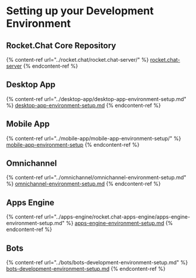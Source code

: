 # Setting up your Development Environment

## Rocket.Chat Core Repository

{% content-ref url="../rocket.chat/rocket.chat-server/" %}
[rocket.chat-server](../rocket.chat/rocket.chat-server/)
{% endcontent-ref %}

## Desktop App

{% content-ref url="../desktop-app/desktop-app-environment-setup.md" %}
[desktop-app-environment-setup.md](../desktop-app/desktop-app-environment-setup.md)
{% endcontent-ref %}

## Mobile App

{% content-ref url="../mobile-app/mobile-app-environment-setup/" %}
[mobile-app-environment-setup](../mobile-app/mobile-app-environment-setup/)
{% endcontent-ref %}

## Omnichannel

{% content-ref url="../omnichannel/omnichannel-environment-setup.md" %}
[omnichannel-environment-setup.md](../omnichannel/omnichannel-environment-setup.md)
{% endcontent-ref %}

## Apps Engine

{% content-ref url="../apps-engine/rocket.chat-apps-engine/apps-engine-environment-setup.md" %}
[apps-engine-environment-setup.md](../apps-engine/rocket.chat-apps-engine/apps-engine-environment-setup.md)
{% endcontent-ref %}

## Bots

{% content-ref url="../bots/bots-development-environment-setup.md" %}
[bots-development-environment-setup.md](../bots/bots-development-environment-setup.md)
{% endcontent-ref %}
